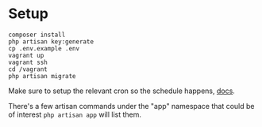 # Setup

```ssh
composer install
php artisan key:generate 
cp .env.example .env
vagrant up
vagrant ssh
cd /vagrant
php artisan migrate
```

Make sure to setup the relevant cron so the schedule happens, [docs](https://laravel.com/docs/master/scheduling#introduction).

There's a few artisan commands under the "app" namespace that could be of interest `php artisan app` will list them.

